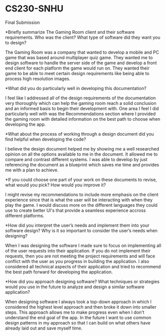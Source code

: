 # CS230-SNHU
Final Submission

*Briefly summarize The Gaming Room client and their software requirements. Who was the client? What type of software did they want you to design?

The Gaming Room was a company that wanted to develop a mobile and PC game that was based around multiplayer quiz game. They wanted me to design software to handle the server side of the game and develop a front end client for each platform the game would run on. They wanted their game to be able to meet certain design requirements like being able to process high resolution images.

*What did you do particularly well in developing this documentation?

I feel like I addressed all of the design requirements of the documentation very thoroughly which can help the gaming room reach a solid conclusion and an informed basis to begin their development with. One area I feel I did particularly well with was the Recommendations section where I provided the gaming room with detailed information on the best path to choose when developing the app.

*What about the process of working through a design document did you find helpful when developing the code?

I believe the design document helped me by showing me a well researched opinion on all the options available to me in the document. It allowed me to compare and contrast different systems. I was able to develop by just referencing the document as a blueprint which saves me time and provides me with a plan to achieve. 

*If you could choose one part of your work on these documents to revise, what would you pick? How would you improve it?

I might revise my recommendations to include more emphasis on the client experience since that is what the user will be interacting with when they play the game. I would discuss more on the different languages they could use to create better UI's that provide a seamless experience accross different platforms. 

*How did you interpret the user’s needs and implement them into your software design? Why is it so important to consider the user’s needs when designing?

When I was designing the software I made sure to focus on implementing all of the user requests into their application. If you do not implement their requests, then you are not meeting the project requirements and will face conflict with the user as you progress in building the application. I also considered all technical aspects of their application and tried to recommend the best path forward for developing the application. 

*How did you approach designing software? What techniques or strategies would you use in the future to analyze and design a similar software application?

When designing software I always took a top-down approach in which I considered the highest level approach and then broke it down into smaller steps. This approach allows me to make progress even when I don't understand the end goal of the app. In the future I want to use common design patterns in my approach so that I can build on what others have already laid out and save myself time. 
